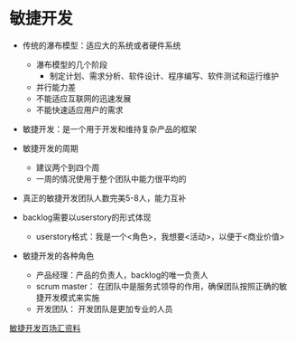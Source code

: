 # 敏捷开发
* 传统的瀑布模型：适应大的系统或者硬件系统
	* 瀑布模型的几个阶段
		* 制定计划、需求分析、软件设计、程序编写、软件测试和运行维护
	* 并行能力差
	* 不能适应互联网的迅速发展
	* 不能快速适应用户的需求

* 敏捷开发：是一个用于开发和维持复杂产品的框架
* 敏捷开发的周期
	* 建议两个到四个周
	* 一周的情况使用于整个团队中能力很平均的

* 真正的敏捷开发团队人数完美5-8人，能力互补
* backlog需要以userstory的形式体现
	* userstory格式：我是一个<角色>，我想要<活动>，以便于<商业价值>

* 敏捷开发的各种角色
	* 产品经理：产品的负责人，backlog的唯一负责人
	* scrum master： 在团队中是服务式领导的作用，确保团队按照正确的敏捷开发模式来实施
	* 开发团队： 开发团队是更加专业的人员

[敏捷开发百场汇资料](http://reecho.baichanghui.com/article/8)